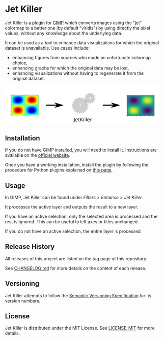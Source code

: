 # Jet Killer

Jet Killer is a plugin for [GIMP](https://www.gimp.org/) which converts images 
using the "jet" colormap to a better one (by default "viridis") by using 
directly the pixel values, without any knowledge about the underlying
data.

It can be used as a tool to enhance data visualizations for which
the original dataset is unavailable. Use cases include:

* enhancing figures from sources who made an unfortunate
  colormap choice,
* enhancing graphs for which the original data may be lost,
* enhancing visualizations without having to regenerate it from the
  original dataset.
  
![Principle](docs/schematic_principle.png)


## Installation

If you do not have GIMP installed, you will need to install it. Instructions are 
available on the [officiel website](https://www.gimp.org/downloads/). 

Once you have a working installation, install the plugin by following the 
procedure for Python plugins explained on 
[this page](https://en.wikibooks.org/wiki/GIMP/Installing_Plugins).


## Usage

In GIMP, Jet Killer can be found under *Filters > Enhance > Jet Killer*.

It processes the active layer and outputs the result to a new layer.

If you have an active selection, only the selected area is processed and
the rest is ignored. This can be useful to left axes or titles unchanged.

If you do not have an active selection, the entire layer is processed.


## Release History

All releases of this project are listed on the tag page of this
repository.

See [CHANGELOG.md](CHANGELOG.md) for more details on the content of each release.


## Versioning

Jet Killer attempts to follow the [Semantic Versioning
Specification](https://semver.org/spec/v2.0.0.html) for its version
numbers.


## License

Jet Killer is distributed under the MIT License. See
[LICENSE-MIT](LICENSE-MIT) for more details.
